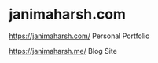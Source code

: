 # janimaharsh.com

https://janimaharsh.com/    Personal Portfolio

https://janimaharsh.me/     Blog Site
